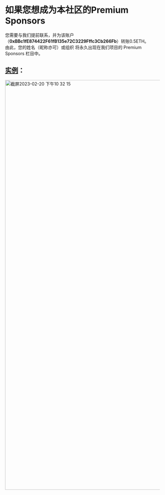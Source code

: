 # 如果您想成为本社区的Premium Sponsors
您需要与我们提前联系，并为该账户（**0xBBc1fE874422F61fB135e72C3229Fffc3Cb266Fb**）转账0.5ETH。<br>
由此，您的姓名（昵称亦可）或组织 将永久出现在我们项目的 Premium Sponsors 栏目中。<br>
## [实例](https://github.com/Web3-Club/Blockchain-Developer-roadmap_Chinese#%E7%89%B9%E5%88%AB%E6%84%9F%E8%B0%A2%E6%88%91%E4%BB%AC%E7%9A%84premium-sponser)：
<img width="1335" alt="截屏2023-02-20 下午10 32 15" src="https://user-images.githubusercontent.com/76860915/220134774-c1bcfdd4-0d5d-4818-ab1e-65231add6f78.png">
